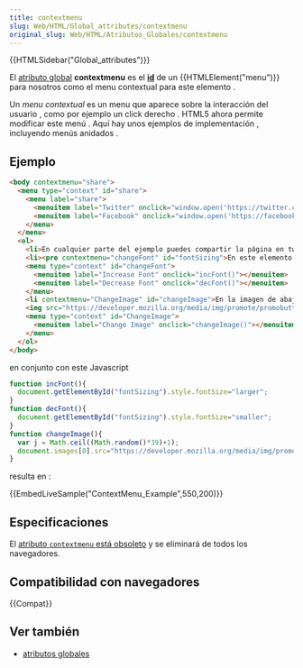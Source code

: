 ```yaml
---
title: contextmenu
slug: Web/HTML/Global_attributes/contextmenu
original_slug: Web/HTML/Atributos_Globales/contextmenu
---
```


{{HTMLSidebar("Global_attributes")}}

El [atributo global](/es/docs/Web/HTML/Atributos_Globales) **contextmenu** es el [**id**](/es/docs/Web/HTML/Atributos_Globales/id) de un {{HTMLElement("menu")}} para nosotros como el menu contextual para este elemento .

Un _menu contextual_ es un menu que aparece sobre la interacción del usuario , como por ejemplo un click derecho . HTML5 ahora permite modificar este menú . Aquí hay unos ejemplos de implementación , incluyendo menús anidados .

## Ejemplo

```html
<body contextmenu="share">
  <menu type="context" id="share">
    <menu label="share">
      <menuitem label="Twitter" onclick="window.open('https://twitter.com/intent/tweet?text=Hurra! Estos aprendiendo sobre ContextMenuI en MDN a través de Mozilla ');"></menuitem>
      <menuitem label="Facebook" onclick="window.open('https://facebook.com/sharer/sharer.php?u=https://https://developer.mozilla.org/en/HTML/Element/Using_HTML_context_menus');"></menuitem>
    </menu>
  </menu>
  <ol>
    <li>En cualquier parte del ejemplo puedes compartir la página en twitter y Facebook usando el menú de compartir de tu menú contextual.</li>
    <li><pre contextmenu="changeFont" id="fontSizing">En este elemento específico de la lista , puedes cambiar el tamaño del texto usando  las acciones "Incremenrar/Decrementar" de tu menú contextual ./pre></li>
    <menu type="context" id="changeFont">
      <menuitem label="Increase Font" onclick="incFont()"></menuitem>
      <menuitem label="Decrease Font" onclick="decFont()"></menuitem>
    </menu>
    <li contextmenu="ChangeImage" id="changeImage">En la imagen de abajo , puedes accionar la accion "Cambio de Imagen " en tu menú contextual .</li><br />
    <img src="https://developer.mozilla.org/media/img/promote/promobutton_mdn5.png" contextmenu="ChangeImage" id="promoButton" />
    <menu type="context" id="ChangeImage">
      <menuitem label="Change Image" onclick="changeImage()"></menuitem>
    </menu>
  </ol>
</body>
```

en conjunto con este Javascript

```js
function incFont(){
  document.getElementById("fontSizing").style.fontSize="larger";
}
function decFont(){
  document.getElementById("fontSizing").style.fontSize="smaller";
}
function changeImage(){
  var j = Math.ceil((Math.random()*39)+1);
  document.images[0].src="https://developer.mozilla.org/media/img/promote/promobutton_mdn" + j + ".png";
}
```

resulta en :

{{EmbedLiveSample("ContextMenu_Example",550,200)}}

## Especificaciones

El [atributo `contextmenu` está obsoleto](https://html.spec.whatwg.org/multipage/obsolete.html#attr-contextmenu) y se eliminará de todos los navegadores.

## Compatibilidad con navegadores

{{Compat}}

## Ver también

- [atributos globales](/es/docs/Web/HTML/Atributos_Globales)
